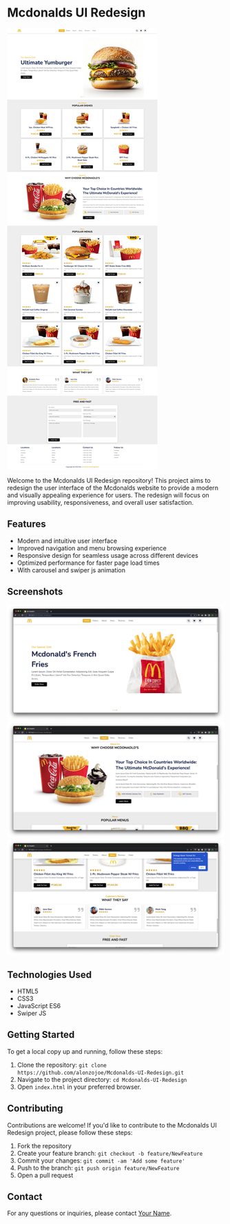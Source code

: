 # Mcdonalds UI Redesign

![Mcdonalds UI Redesign](assets/screenshots/main.png)

Welcome to the Mcdonalds UI Redesign repository! This project aims to redesign the user interface of the Mcdonalds website to provide a modern and visually appealing experience for users. The redesign will focus on improving usability, responsiveness, and overall user satisfaction.

## Features

- Modern and intuitive user interface
- Improved navigation and menu browsing experience
- Responsive design for seamless usage across different devices
- Optimized performance for faster page load times
- With carousel and swiper js animation


## Screenshots

![Screenshot 1](assets/screenshots/home.png)
![Screenshot 2](assets/screenshots/other-1.png)
![Screenshot 3](assets/screenshots/other-2.png)

## Technologies Used

- HTML5
- CSS3
- JavaScript ES6
- Swiper JS

## Getting Started

To get a local copy up and running, follow these steps:

1. Clone the repository: `git clone https://github.com/alonzojoe/Mcdonalds-UI-Redesign.git`
2. Navigate to the project directory: `cd Mcdonalds-UI-Redesign`
3. Open `index.html` in your preferred browser.

## Contributing

Contributions are welcome! If you'd like to contribute to the Mcdonalds UI Redesign project, please follow these steps:

1. Fork the repository
2. Create your feature branch: `git checkout -b feature/NewFeature`
3. Commit your changes: `git commit -am 'Add some feature'`
4. Push to the branch: `git push origin feature/NewFeature`
5. Open a pull request


## Contact

For any questions or inquiries, please contact [Your Name](medusazxc123@gmail.com).

